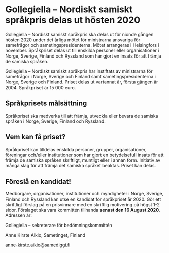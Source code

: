 # Gollegiella – Nordiskt samiskt språkpris delas ut hösten 2020

Gollegiella – Nordiskt samiskt språkpris ska delas ut för nionde gången hösten 2020 under det årliga mötet för ministrarna ansvariga för samefrågor och sametingspresidenterna. Mötet arrangeras i Helsingfors i november. Språkpriset delas ut till enskilda personer eller organisationer i Norge, Sverige, Finland och Ryssland som har gjort en insats för att främja de samiska språken.


Gollegiella – Nordiskt samiskt språkpris har instiftats av ministrarna för samefrågor i Norge, Sverige och Finland samt sametingspresidenterna i Norge, Sverige och Finland. Priset delas ut vartannat år, första gången år 2004\. Språkpriset är 15 000 euro.

## Språkprisets målsättning

Språkpriset ska medverka till att främja, utveckla eller bevara de samiska språken i Norge, Sverige, Finland och Ryssland.

## Vem kan få priset?

Språkpriset kan tilldelas enskilda personer, grupper, organisationer, föreningar och/eller institutioner som har gjort en betydelsefull insats för att främja de samiska språken skriftligt, muntligt eller i annan form. Initiativ av många slag för att främja det samiska språket beaktas. Priset kan delas.

## Föreslå en kandidat!

Medborgare, organisationer, institutioner och myndigheter i Norge, Sverige, Finland och Ryssland kan utse en kandidat för språkpriset år 2020\. Gör ett skriftligt förslag på en prisvinnare med en skriftlig motivering på högst 1\-2 sidor. Förslaget ska vara kommittén tillhanda **senast den 16 August 2020**. Adressen är:

Gollegiella – sekreterare för bedömningskommittén

Anne Kirste Aikio, Sametinget, Finland

[anne\-kirste.aikio@samediggi.fi](mailto:anne-kirste.aikio@samediggi.fi "anne-kirste.aikio@samediggi.fi")
